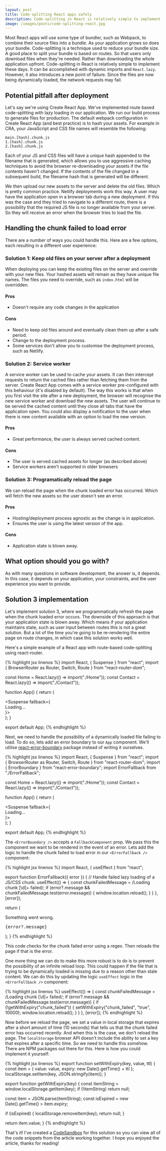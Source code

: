 ```yaml
---
layout: post
title: Code-splitting React apps safely
description: Code-splitting in React is relatively simple to implement. However, it also introduces a new point of failure.  Here's some ways you can handle it.
image: /images/posts/code-splitting-react.jpg
---
```


Most React apps will use some type of bundler, such as Webpack, to combine their source files into a bundle. As your application grows so does your bundle. Code-splitting is a technique used to reduce your bundle size. A good place to split your bundle is based on routes. So that users only download files when they're needed. Rather than downloading the whole application upfront. Code-splitting in React is relatively simple to implement these days. It can be accomplished with dynamic imports and `React.lazy`. However, it also introduces a new point of failure. Since the files are now being dynamically loaded, the network requests may fail.

## Potential pitfall after deployment

Let's say we're using Create React App. We've implemented route based code-splitting with lazy loading in our application. We run our build process to generate files for production. The default webpack configuration in Create React App (and best practice) is to hash your assets. For example in CRA, your JavaScript and CSS file names will resemble the following:

```text
main.[hash].chunk.js
1.[hash].chunk.js
2.[hash].chunk.js
```

Each of your JS and CSS files will have a unique hash appended to the filename that is generated, which allows you to use aggressive caching techniques to avoid the browser re-downloading your assets if the file contents haven't changed. If the contents of the file changed in a subsequent build, the filename hash that is generated will be different.

We then upload our new assets to the server and delete the old files. Which is pretty common practice. Netlify deployments work this way. A user may have the application open in a browser tab during a new deployment. If this was the case and they tried to navigate to a different route, there is a possibility that the required JS file is no longer available from your server. So they will receive an error when the browser tries to load the file.

## Handling the chunk failed to load error

There are a number of ways you could handle this. Here are a few options, each resulting in a different user experience:

### Solution 1: Keep old files on your server after a deployment

When deploying you can keep the existing files on the server and override with your new files. Your hashed assets will remain as they have unique file names. The files you need to override, such as `index.html` will be overridden.

#### Pros

- Doesn't require any code changes in the application

#### Cons

- Need to keep old files around and eventually clean them up after a safe period.
- Change to the deployment process.
- Some services don't allow you to customise the deployment process, such as Netlify.

### Solution 2: Service worker

A service worker can be used to cache your assets. It can then intercept requests to return the cached files rather than fetching them from the server. Create React App comes with a service worker pre-configured with this behaviour (it's disabled by default). The way this works is that when you first visit the site after a new deployment, the browser will recognise the new service worker and download the new assets. The user will continue to be served the cached content until they close all tabs that have the application open. You could also display a notification to the user when there is new content available with an option to load the new version.

#### Pros

- Great performance, the user is always served cached content.

#### Cons

- The user is served cached assets for longer (as described above)
- Service workers aren't supported in older browsers

### Solution 3: Programatically reload the page

We can reload the page when the chunk loaded error has occurred. Which will fetch the new assets so the user doesn't see an error.

#### Pros

- Hosting/deployment process agnostic as the change is in application.
- Ensures the user is using the latest version of the app.

#### Cons

- Application state is blown away.

## What option should you go with?

As with many questions in software development, the answer is, it depends. In this case, it depends on your application, your constraints, and the user experience you want to provide.

## Solution 3 implementation

Let's implement solution 3, where we programmatically refresh the page when the chunk loaded error occurs. The downside of this approach is that your application state is blown away. Which means if your application maintains state, such as user input between routes this is not a great solution. But a lot of the time you're going to be re-rendering the entire page on route changes, in which case this solution works well.

Here's a simple example of a React app with route-based code-splitting using react-router.

{% highlight jsx linenos %}
import React, { Suspense } from "react";
import { BrowserRouter as Router, Switch, Route } from "react-router-dom";

const Home = React.lazy(() => import("./Home"));
const Contact = React.lazy(() => import("./Contact"));

function App() {
  return (
    <Router>
      <div>
        <Suspense fallback={<div>Loading...</div>}>
          <Switch>
            <Route path="/" exact>
              <Home />
            </Route>
            <Route path="/contact">
              <Contact />
            </Route>
          </Switch>
        </Suspense>
      </div>
    </Router>
  );
}

export default App;
{% endhighlight %}

Next, we need to handle the possibility of a dynamically loaded file failing to load. To do so, lets add an error boundary to our `App` component. We'll utilise [react-error-boundary](https://github.com/bvaughn/react-error-boundary#readme) package instead of writing it ourselves.

{% highlight jsx linenos %}
import React, { Suspense } from "react";
import { BrowserRouter as Router, Switch, Route } from "react-router-dom";
import { ErrorBoundary } from "react-error-boundary";
import ErrorFallback from "./ErrorFallback";

const Home = React.lazy(() => import("./Home"));
const Contact = React.lazy(() => import("./Contact"));

function App() {
  return (
    <Router>
      <div>
        <ErrorBoundary FallbackComponent={ErrorFallback}>
          <Suspense fallback={<div>Loading...</div>}>
            <Switch>
              <Route path="/" exact>
                <Home />
              </Route>
              <Route path="/contact">
                <Contact />
              </Route>
            </Switch>
          </Suspense>
        </ErrorBoundary>
      </div>
    </Router>
  );
}

export default App;
{% endhighlight %}

The `<ErrorBoundary />` accepts a `FallbackComponent` prop. We pass this the component we want to be rendered in the event of an error. Lets add the logic to handle the chunk failed to load error in our `<ErrorFallback />` component:

{% highlight jsx linenos %}
import React, { useEffect } from "react";

export function ErrorFallback({ error }) {
  // Handle failed lazy loading of a JS/CSS chunk.
  useEffect(() => {
    const chunkFailedMessage = /Loading chunk [\d]+ failed/;
    if (error?.message && chunkFailedMessage.test(error.message)) {
        window.location.reload();
      }
    }
  }, [error]);

  return (
    <div>
      <p>Something went wrong.</p>
      <pre>{error?.message}</pre>
    </div>
  );
}
{% endhighlight %}

This code checks for the chunk failed error using a regex. Then reloads the page if that is the error.

One more thing we can do to make this more robust is to do is to prevent the possibility of an infinite reload loop. This could happen if the file that is trying to be dynamically loaded is missing due to a reason other than stale content. We can do this by updating the logic `useEffect` logic in the `<ErrorFallback />` component:

{% highlight jsx linenos %}
useEffect(() => {
  const chunkFailedMessage = /Loading chunk [\d]+ failed/;
  if (error?.message && chunkFailedMessage.test(error.message)) {
    if (!getWithExpiry("chunk_failed")) {
      setWithExpiry("chunk_failed", "true", 10000);
      window.location.reload();
    }
  }
}, [error]);
{% endhighlight %}

Now before we reload the page, we set a value in local storage that expires after a short amount of time (10 seconds) that tells us that the chunk failed error has occurred recently. And when this is the case, we don't reload the page. The `localStorage` browser API doesn't include the ability to set a key that expires after a specific time. So we need to handle this somehow. There are NPM packages out there for this. Here is how you could implement it yourself:

{% highlight jsx linenos %}
export function setWithExpiry(key, value, ttl) {
  const item = {
    value: value,
    expiry: new Date().getTime() + ttl
  };
  localStorage.setItem(key, JSON.stringify(item));
}

export function getWithExpiry(key) {
  const itemString = window.localStorage.getItem(key);
  if (!itemString) return null;

  const item = JSON.parse(itemString);
  const isExpired = new Date().getTime() > item.expiry;

  if (isExpired) {
    localStorage.removeItem(key);
    return null;
  }

  return item.value;
}
{% endhighlight %}

That's it! I've created a [CodeSandbox](https://codesandbox.io/s/react-lazy-cdv8q) for this solution so you can view all of the code snippets from the article working together. I hope you enjoyed the article, thanks for reading!
